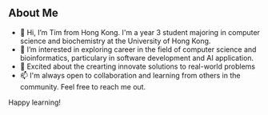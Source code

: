 ## About Me
- 👋 Hi, I’m Tim from Hong Kong. I'm a year 3 student majoring in computer science and biochemistry at the University of Hong Kong.
- 👀 I’m interested in exploring career in the field of computer science and bioinformatics, particulary in software development and AI application.
- 🤖 Excited about the crearting innovate solutions to real-world problems
- 📫 I'm always open to collaboration and learning from others in the community. Feel free to reach me out.

Happy learning!

<!---
Tim0308/Tim0308 is a ✨ special ✨ repository because its `README.md` (this file) appears on your GitHub profile.
You can click the Preview link to take a look at your changes.
--->
